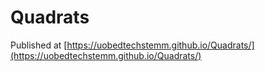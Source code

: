 # Quadrats

 Published at [https://uobedtechstemm.github.io/Quadrats/](https://uobedtechstemm.github.io/Quadrats/)
